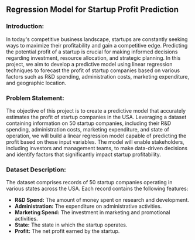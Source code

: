 ## Regression Model for Startup Profit Prediction

### Introduction:

In today's competitive business landscape, startups are constantly seeking ways to maximize their profitability and gain a competitive edge. Predicting the potential profit of a startup is crucial for making informed decisions regarding investment, resource allocation, and strategic planning. In this project, we aim to develop a predictive model using linear regression techniques to forecast the profit of startup companies based on various factors such as R&D spending, administration costs, marketing expenditure, and geographic location.


### Problem Statement:

The objective of this project is to create a predictive model that accurately estimates the profit of startup companies in the USA. Leveraging a dataset containing information on 50 startup companies, including their R&D spending, administration costs, marketing expenditure, and state of operation, we will build a linear regression model capable of predicting the profit based on these input variables. The model will enable stakeholders, including investors and management teams, to make data-driven decisions and identify factors that significantly impact startup profitability.

### Dataset Description:

The dataset comprises records of 50 startup companies operating in various states across the USA. Each record contains the following features:

- **R&D Spend:** The amount of money spent on research and development.
- **Administration:** The expenditure on administrative activities.
- **Marketing Spend:** The investment in marketing and promotional activities.
- **State:** The state in which the startup operates.
- **Profit:** The net profit earned by the startup.
